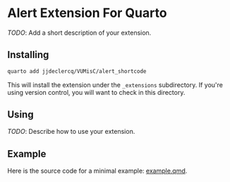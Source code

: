# Alert Extension For Quarto

_TODO_: Add a short description of your extension.

## Installing

```bash
quarto add jjdeclercq/VUMisC/alert_shortcode
```

This will install the extension under the `_extensions` subdirectory.
If you're using version control, you will want to check in this directory.

## Using

_TODO_: Describe how to use your extension.

## Example

Here is the source code for a minimal example: [example.qmd](example.qmd).

